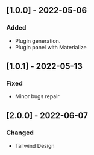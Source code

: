 ## [1.0.0] - 2022-05-06

### Added

- Plugin generation.
- Plugin panel with Materialize

## [1.0.1] - 2022-05-13

### Fixed

- Minor bugs repair

## [2.0.0] - 2022-06-07

### Changed

- Tailwind Design